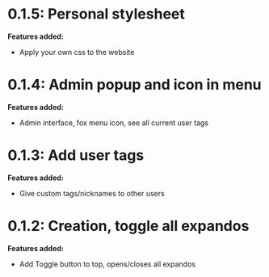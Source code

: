 # 0.1.5: Personal stylesheet

**Features added:**

- Apply your own css to the website


# 0.1.4: Admin popup and icon in menu

**Features added:**

- Admin interface, fox menu icon, see all current user tags


# 0.1.3: Add user tags

**Features added:**

- Give custom tags/nicknames to other users


# 0.1.2: Creation, toggle all expandos

**Features added:**

- Add Toggle button to top, opens/closes all expandos
